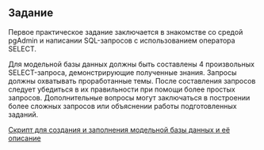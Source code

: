 ## Задание

Первое практическое задание заключается в знакомстве со средой pgAdmin и написании SQL-запросов с 
использованием оператора SELECT.

Для модельной базы данных должны быть составлены 4 произвольных SELECT-запроса, демонстрирующие 
полученные знания. Запросы должны охватывать проработанные темы. После составления запросов 
следует убедиться в их правильности при помощи более простых запросов. Дополнительные вопросы 
могут заключаться в построении более сложных запросов или объяснении работы подготовленных 
заданий.

[Скрипт для создания и заполнения модельной базы данных и её описание](https://postgrespro.ru/education/demodb)